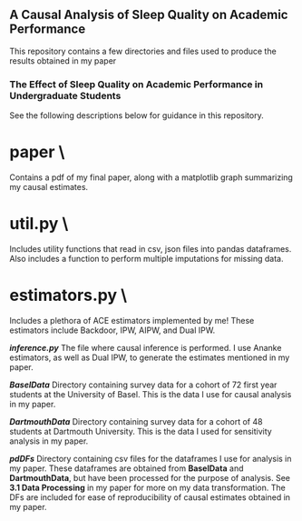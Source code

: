 ## A Causal Analysis of Sleep Quality on Academic Performance

This repository contains a few directories and files used to produce the results obtained in my paper

### The Effect of Sleep Quality on Academic Performance in Undergraduate Students

See the following descriptions below for guidance in this repository.

# paper \\
Contains a pdf of my final paper, along with a matplotlib graph summarizing my causal estimates.

# util.py \\
Includes utility functions that read in csv, json files into pandas dataframes. Also includes a function to perform multiple imputations for missing data.

# estimators.py \\
Includes a plethora of ACE estimators implemented by me! These estimators include Backdoor, IPW, AIPW, and Dual IPW.

***inference.py***
The file where causal inference is performed. I use Ananke estimators, as well as Dual IPW, to generate the estimates mentioned in my paper.

***BaselData***
Directory containing survey data for a cohort of 72 first year students at the University of Basel. This is the data I use for causal analysis in my paper.

***DartmouthData***
Directory containing survey data for a cohort of 48 students at Dartmouth University. This is the data I used for sensitivity analysis in my paper.

***pdDFs***
Directory containing csv files for the dataframes I use for analysis in my paper. These dataframes are obtained from **BaselData** and **DartmouthData**, but have been processed for the purpose of analysis. See **3.1 Data Processing** in my paper for more on my data transformation. The DFs are included for ease of reproducibility of causal estimates obtained in my paper.
